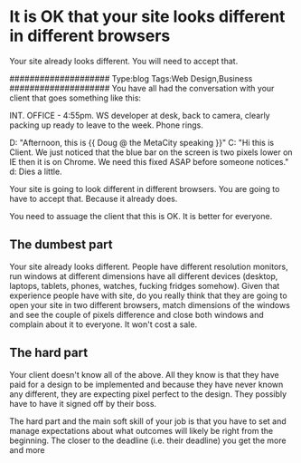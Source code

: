 # It is OK that your site looks different in different browsers

Your site already looks different. You will need to accept that.

####################
Type:blog
Tags:Web Design,Business
####################
You have all had the conversation with your client that goes something like this:

INT. OFFICE - 4:55pm.
WS developer at desk, back to camera, clearly packing up ready to leave to the week.
Phone rings.

D: "Afternoon, this is {{ Doug @ the MetaCity speaking }}"
C: "Hi this is Client. We just noticed that the blue bar on the screen is two pixels lower on IE then it is on Chrome. We need this fixed ASAP before someone notices."
d: Dies a little.

Your site is going to look different in different browsers. You are going to have to accept that. Because it already does.

You need to assuage the client that this is OK. It is better for everyone.

## The dumbest part
Your site already looks different. People have different resolution monitors, run windows at different dimensions have all different devices (desktop, laptops, tablets, phones, watches, fucking fridges somehow). Given that experience people have with site, do you really think that they are going to open your site in two different browsers, match dimensions of the windows and see the couple of pixels difference and close both windows and complain about it to everyone. It won't cost a sale.

## The hard part
Your client doesn't know all of the above. All they know is that they have paid for a design to be implemented and because they have never known any different, they are expecting pixel perfect to the design. They possibly have to have it signed off by their boss.

The hard part and the main soft skill of your job is that you have to set and manage expectations about what outcomes will likely be right from the beginning. The closer to the deadline (i.e. their deadline) you get the more and more 


